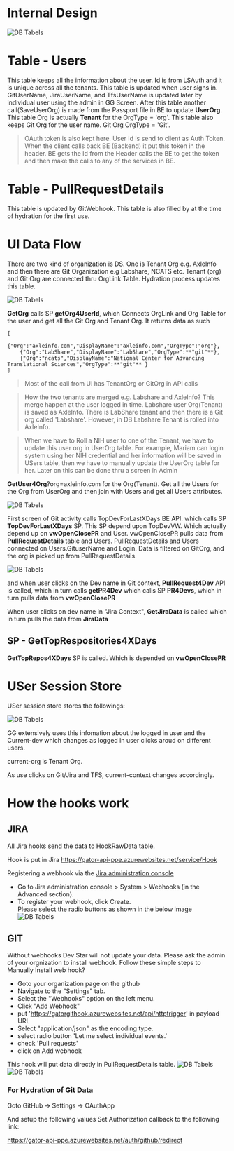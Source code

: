# Internal Design

![DB Tabels](Images/DBTables.PNG "DB Tables")

# Table - Users 

This table keeps all the information about the user. Id is from LSAuth and it is unique across all the tenants. This table is updated when user signs in. GitUserName, JiraUserName, and TfsUserName is updated later by individual user using the admin in GG Screen. After this table another call(SaveUserOrg) is made from the Passport file in BE to update **UserOrg**. This table Org is actually **Tenant** for the OrgType = 'org'. This table also keeps Git Org for the user name. Git Org OrgType = 'Git'.  

>OAuth token is also kept here. User Id is send to client as Auth Token. When the client calls back BE (Backend) it put this token in the header. BE gets the Id from the Header calls the BE to get the token and then make the calls to any of the services in BE. 

# Table - PullRequestDetails 

This table is updated by GitWebhook. This table is also filled by at the time of hydration for the first use.


# UI Data Flow

There are two kind of organization is DS. One is Tenant Org e.g. AxleInfo and then there are Git Organization e.g Labshare, NCATS etc. Tenant (org) and Git Org are connected thru OrgLink Table. Hydration process updates this table.

![DB Tabels](Images/Org.PNG "USer Org")

**GetOrg** calls SP **getOrg4UserId**, which Connects OrgLink and Org Table for the user and get all the Git Org and Tenant Org. It returns data as such
```
[
    {"Org":"axleinfo.com","DisplayName":"axleinfo.com","OrgType":"org"},
    {"Org":"LabShare","DisplayName":"LabShare","OrgType":**"git"**},
    {"Org":"ncats","DisplayName":"National Center for Advancing Translational Sciences","OrgType":**"git"** }
]
```
> Most of the call from UI has TenantOrg or GitOrg in API calls

> How the two tenants are merged e.g. Labshare and AxleInfo?
This merge happen at the user logged in time. Labshare user Org(Tenant) is saved as AxleInfo. There is LabShare tenant and then there is a Git org called 'Labshare'. However, in DB Labshare Tenant is rolled into AxleInfo. 

>When we have to Roll a NIH user to one of the Tenant, we have to update this user org in UserOrg table. For example, Mariam can login system using her NIH credential and her information will be saved in USers table, then we have to manually update the UserOrg table for her.  Later on this can be done thru a screen in Admin



**GetUser4Org**?org=axleinfo.com for the Org(Tenant). Get all the Users for the Org from UserOrg and then join with Users and get all Users attributes.



![DB Tabels](Images/GetUser4Org.PNG "USer Org")


First screen of Git activity calls TopDevForLastXDays BE API. which calls SP **TopDevForLastXDays** SP. This SP depend upon TopDevVW. Which actually depend up on **vwOpenClosePR** and User. vwOpenClosePR pulls data from **PullRequestDetails** table and Users. PullRequestDetails and Users connected on Users.GituserName and Login. Data is filtered on GitOrg, and the org is picked up from PullRequestDetails.

![DB Tabels](Images/TopDev4LastXDays.PNG "DB Tables")

and when user clicks on the Dev name in Git context, **PullRequest4Dev** API is called, which in turn calls **getPR4Dev** which calls SP **PR4Devs**, which in turn pulls data from  **vwOpenClosePR**

When user clicks on dev name in "Jira Context", **GetJiraData** is called which in turn pulls the data from **JiraData**

## SP - GetTopRespositories4XDays

**GetTopRepos4XDays** SP is called. Which is depended on  **vwOpenClosePR**

# USer Session Store
USer session store stores the followings:

![DB Tabels](Images/sessionStore.PNG "Session Store")

GG extensively uses this infomation about the logged in user and the Current-dev which changes as logged in user clicks aroud on different users. 

current-org is Tenant Org. 

As use clicks on Git/Jira and TFS, current-context changes accordingly.

# How the hooks work

## JIRA 
All Jira hooks send the data to HookRawData table. 

Hook is put in Jira
https://gator-api-ppe.azurewebsites.net/service/Hook


Registering a webhook via the [Jira administration console](https://community.atlassian.com/t5/Jira-Software-questions/How-do-I-access-the-Jira-administration-console/qaq-p/824434)
        <ul>
          <li>Go to Jira administration console > System > Webhooks (in the Advanced section).</li>
          <li>To register your webhook, click Create.</li>
          Please select the radio buttons as shown in the below image
          ![DB Tabels](Images/Jira-Hook.png "JiraHook")
        </ul>

## GIT

Without webhooks Dev Star will not update your data. Please ask the admin of your orgnization to install webhook. 
        Follow these simple steps to Manually Install web hook?
        <ul>
          <li>Goto your organization page on the github <br /></li>
          <li>Navigate to the "Settings" tab. <br /></li>
          <li>Select the "Webhooks" option on the left menu. <br /></li>
          <li>Click "Add Webhook" <br /></li>
          <li>put 'https://gatorgithook.azurewebsites.net/api/httptrigger' in payload URL <br /></li>
          <li>Select "application/json" as the encoding type. <br /></li>
          <li>select radio button 'Let me select individual events.' <br /></li>
          <li>check 'Pull requests' <br /></li>
          <li>click on Add webhook <br /></li>
        </ul>

This hook will put data directly in PullRequestDetails table.
![DB Tabels](Images/GitHook-1.png "GitHook")
![DB Tabels](Images/GitHook-2.png "GitHook")

### For Hydration of Git Data

Goto GitHub -> Settings -> OAuthApp

And setup the following values
Set Authorization callback to the following link:

https://gator-api-ppe.azurewebsites.net/auth/github/redirect



